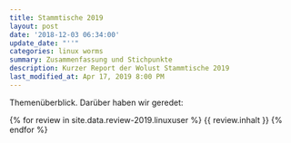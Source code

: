 ```yaml
---
title: Stammtische 2019
layout: post
date: '2018-12-03 06:34:00'
update_date: "''"
categories: linux worms
summary: Zusammenfassung und Stichpunkte
description: Kurzer Report der Wolust Stammtische 2019
last_modified_at: Apr 17, 2019 8:00 PM
---
```


Themenüberblick. Darüber haben wir geredet:

 {% for review  in site.data.review-2019.linuxuser %}
      {{ review.inhalt }} 
 {% endfor %}